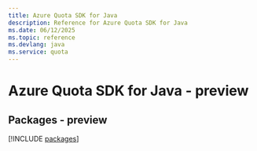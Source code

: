 ```yaml
---
title: Azure Quota SDK for Java
description: Reference for Azure Quota SDK for Java
ms.date: 06/12/2025
ms.topic: reference
ms.devlang: java
ms.service: quota
---
```

# Azure Quota SDK for Java - preview
## Packages - preview
[!INCLUDE [packages](quota-index.md)]